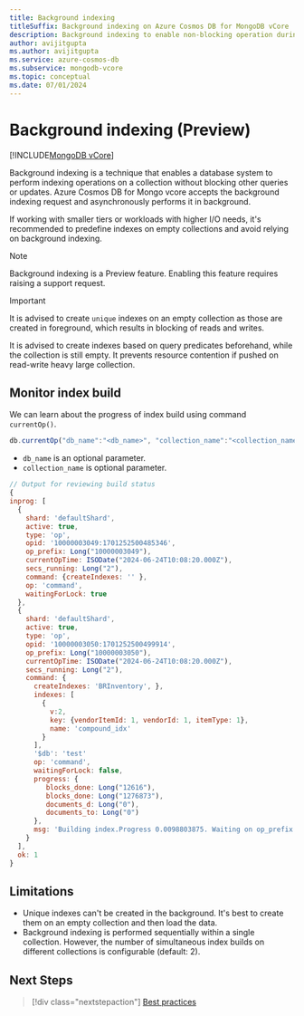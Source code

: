 ```yaml
---
title: Background indexing
titleSuffix: Background indexing on Azure Cosmos DB for MongoDB vCore
description: Background indexing to enable non-blocking operation during index creation
author: avijitgupta
ms.author: avijitgupta
ms.service: azure-cosmos-db
ms.subservice: mongodb-vcore
ms.topic: conceptual
ms.date: 07/01/2024
---
```


# Background indexing (Preview)

[!INCLUDE[MongoDB vCore](~/reusable-content/ce-skilling/azure/includes/cosmos-db/includes/appliesto-mongodb-vcore.md)]

Background indexing is a technique that enables a database system to perform indexing operations on a collection without blocking other queries or updates. Azure Cosmos DB for Mongo vcore accepts the background indexing request and asynchronously performs it in background.

If working with smaller tiers or workloads with higher I/O needs, it's recommended to predefine indexes on empty collections and avoid relying on background indexing.

> [!NOTE]
> Background indexing is a Preview feature. Enabling this feature requires raising a support request.

> [!IMPORTANT]
> It is advised to create `unique` indexes on an empty collection as those are created in foreground, which results in blocking of reads and writes.
>
> It is advised to create indexes based on query predicates beforehand, while the collection is still empty. It prevents resource contention if pushed on read-write heavy large collection.

## Monitor index build

We can learn about the progress of index build using command `currentOp()`.

```javascript
db.currentOp("db_name":"<db_name>", "collection_name":"<collection_name>")
```

- `db_name` is an optional parameter.
- `collection_name` is optional parameter.

```javascript
// Output for reviewing build status
{
inprog: [
  {
    shard: 'defaultShard',
    active: true,
    type: 'op',
    opid: '10000003049:1701252500485346',
    op_prefix: Long("10000003049"),
    currentOpTime: ISODate("2024-06-24T10:08:20.000Z"),
    secs_running: Long("2"),
    command: {createIndexes: '' },
    op: 'command',
    waitingForLock: true
  },
  {
    shard: 'defaultShard',
    active: true,
    type: 'op',
    opid: '10000003050:1701252500499914',
    op_prefix: Long("10000003050"),
    currentOpTime: ISODate("2024-06-24T10:08:20.000Z"),
    secs_running: Long("2"),
    command: {
      createIndexes: 'BRInventory', },
      indexes: [
        {
          v:2,
          key: {vendorItemId: 1, vendorId: 1, itemType: 1},
          name: 'compound_idx'
        }
      ],
      '$db': 'test'
      op: 'command',
      waitingForLock: false,
      progress: {
         blocks_done: Long("12616"),
         blocks_done: Long("1276873"),
         documents_d: Long("0"),
         documents_to: Long("0")
      },
      msg: 'Building index.Progress 0.0098803875. Waiting on op_prefix: 10000000000.'
    }
  ],
  ok: 1
}
```

## Limitations

- Unique indexes can't be created in the background. It's best to create them on an empty collection and then load the data.
- Background indexing is performed sequentially within a single collection. However, the number of simultaneous index builds on different collections is configurable (default: 2).

## Next Steps

> [!div class="nextstepaction"]
> [Best practices](how-to-create-indexes.md)